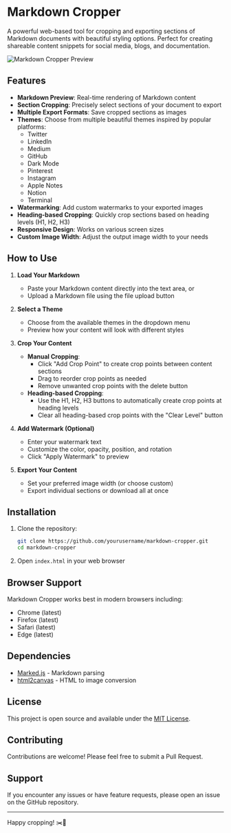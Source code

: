 # Markdown Cropper

A powerful web-based tool for cropping and exporting sections of Markdown documents with beautiful styling options. Perfect for creating shareable content snippets for social media, blogs, and documentation.

![Markdown Cropper Preview](preview.png)

## Features

- **Markdown Preview**: Real-time rendering of Markdown content
- **Section Cropping**: Precisely select sections of your document to export
- **Multiple Export Formats**: Save cropped sections as images
- **Themes**: Choose from multiple beautiful themes inspired by popular platforms:
  - Twitter
  - LinkedIn
  - Medium
  - GitHub
  - Dark Mode
  - Pinterest
  - Instagram
  - Apple Notes
  - Notion
  - Terminal
- **Watermarking**: Add custom watermarks to your exported images
- **Heading-based Cropping**: Quickly crop sections based on heading levels (H1, H2, H3)
- **Responsive Design**: Works on various screen sizes
- **Custom Image Width**: Adjust the output image width to your needs

## How to Use

1. **Load Your Markdown**
   - Paste your Markdown content directly into the text area, or
   - Upload a Markdown file using the file upload button

2. **Select a Theme**
   - Choose from the available themes in the dropdown menu
   - Preview how your content will look with different styles

3. **Crop Your Content**
   - **Manual Cropping**:
     - Click "Add Crop Point" to create crop points between content sections
     - Drag to reorder crop points as needed
     - Remove unwanted crop points with the delete button
   - **Heading-based Cropping**:
     - Use the H1, H2, H3 buttons to automatically create crop points at heading levels
     - Clear all heading-based crop points with the "Clear Level" button

4. **Add Watermark (Optional)**
   - Enter your watermark text
   - Customize the color, opacity, position, and rotation
   - Click "Apply Watermark" to preview

5. **Export Your Content**
   - Set your preferred image width (or choose custom)
   - Export individual sections or download all at once

## Installation

1. Clone the repository:
   ```bash
   git clone https://github.com/yourusername/markdown-cropper.git
   cd markdown-cropper
   ```

2. Open `index.html` in your web browser

## Browser Support

Markdown Cropper works best in modern browsers including:
- Chrome (latest)
- Firefox (latest)
- Safari (latest)
- Edge (latest)

## Dependencies

- [Marked.js](https://marked.js.org/) - Markdown parsing
- [html2canvas](https://html2canvas.hertzen.com/) - HTML to image conversion

## License

This project is open source and available under the [MIT License](LICENSE).

## Contributing

Contributions are welcome! Please feel free to submit a Pull Request.

## Support

If you encounter any issues or have feature requests, please open an issue on the GitHub repository.

---

Happy cropping! ✂️📝